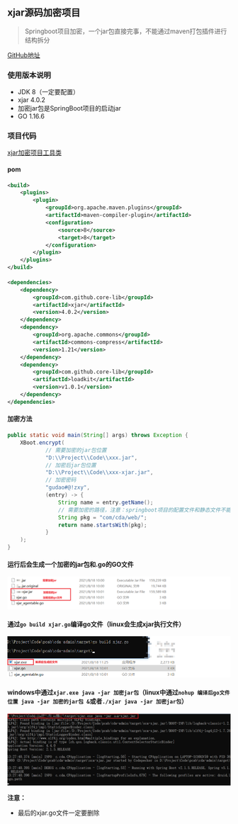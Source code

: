 ## xjar源码加密项目
> Springboot项目加密，一个jar包直接完事，不能通过maven打包插件进行结构拆分

[GitHub地址](https://github.com/core-lib/xjar)

### 使用版本说明
* JDK 8（一定要配置）
* xjar 4.0.2
* 加密jar包是SpringBoot项目的启动jar
* GO 1.16.6

### 项目代码
[xjar加密项目工具类]()

#### pom

```xml
<build>
    <plugins>
        <plugin>
            <groupId>org.apache.maven.plugins</groupId>
            <artifactId>maven-compiler-plugin</artifactId>
            <configuration>
                <source>8</source>
                <target>8</target>
            </configuration>
        </plugin>
    </plugins>
</build>

<dependencies>
    <dependency>
        <groupId>com.github.core-lib</groupId>
        <artifactId>xjar</artifactId>
        <version>4.0.2</version>
    </dependency>
    <dependency>
        <groupId>org.apache.commons</groupId>
        <artifactId>commons-compress</artifactId>
        <version>1.21</version>
    </dependency>
    <dependency>
        <groupId>com.github.core-lib</groupId>
        <artifactId>loadkit</artifactId>
        <version>v1.0.1</version>
    </dependency>
</dependencies>
```
#### 加密方法
```java
public static void main(String[] args) throws Exception {
    XBoot.encrypt(
            // 需要加密的jar包位置
            "D:\\Project\\Code\\xxx.jar",
            // 加密后jar包位置
            "D:\\Project\\Code\\xxx-xjar.jar",
            // 加密密码
            "gudao#@!zxy",
            (entry) -> {
                String name = entry.getName();
                // 需要加密的路径，注意：springboot项目的配置文件和静态文件不能加密，需要过滤
                String pkg = "com/cda/web/";
                return name.startsWith(pkg);
            }
    );
}
```
#### 运行后会生成一个加密的jar包和.go的GO文件
![加密后生成的文件](../resource/plugin/xjar-加密后生成的文件.png)

#### 通过`go build xjar.go`编译go文件（linux会生成xjar执行文件）
![go文件编译](../resource/plugin/xjar-go文件编译.png)

#### windows中通过`xjar.exe java -jar 加密jar包`（linux中通过`nohup 编译后go文件位置 java -jar 加密的jar包 &`或者`./xjar java -jar 加密jar包`）
![windows中运行命令](../resource/plugin/xjar-windows运行.png)

**注意：**
* 最后的xjar.go文件一定要删除